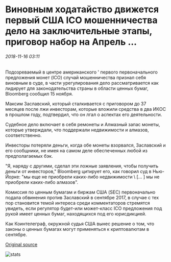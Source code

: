 # Виновным ходатайство движется первый США ICO мошенничества дело на заключительные этапы, приговор набор на Апрель ...

###### 2018-11-16 03:11

Подозреваемый в центре американского ' первого первоначального предложения монет (ICO) случай мошенничества признал себя виновным в суде, в части урегулирования дело рассматривается как лидирует для законодательства страны в области ценных бумаг, Bloomberg сообщил 15 ноября.

Максим Заславский, который сталкивается с приговором до 37 месяцев после лжи инвесторам, которые вложили средства в два ИКОС в прошлом году, подтвердил, что он лгал о аспектах его деятельности.

Судебное дело включает в себя ремонеты и Алмазный запас монеты, которые утверждали, что поддержали недвижимости и алмазов, соответственно.

Инвесторы потеряли деньги, когда обе монеты взорвался, Заславский и его сообщники, не имея на самом деле обеспеченных любой из предполагаемых бэк.

"Я, наряду с другими, сделал эти ложные заявления, чтобы получить деньги от инвесторов," Bloomberg цитирует его, как говорил суд в Нью-Йорке: "мы еще не приобрели каких-либо недвижимости \ [... \] мы не приобрели каких-либо алмазов".

Комиссия по ценным бумагам и биржам США (SEC) первоначально подала обвинения против Заславский в сентябре 2017, в случае с тех пор становится темой интереса среди комментаторов стремятся увидеть, если регулятор будет-или может-класс ICO предложения под рукой имеет ценных бумаг, находящихся под его юрисдикцией.

Как Коинтелеграф, окружной судья США вынес решение о том, что законы о ценных бумагах могут применяться к криптовалютам в сентябре.

[Original source](https://cointelegraph.com/news/guilty-plea-moves-first-us-ico-fraud-case-to-final-stages-sentencing-set-for-april)

![stats](https://c.statcounter.com/11760860/0/a89fa40b/1/ "stats")